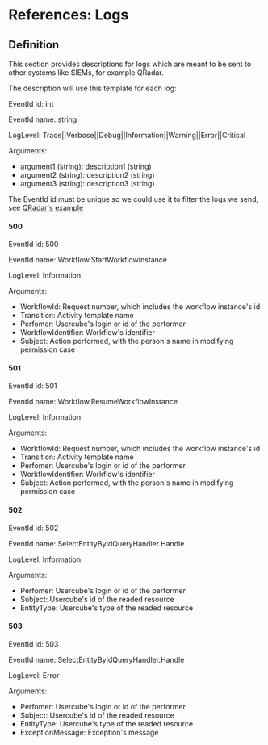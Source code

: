 # References: Logs

## Definition

This section provides descriptions for logs which are meant to be sent to other systems like SIEMs,
for example QRadar.

The description will use this template for each log:

EventId id: int

EventId name: string

LogLevel: Trace||Verbose||Debug||Information||Warning||Error||Critical

Arguments:

- argument1 (string): description1 (string)
- argument2 (string): description2 (string)
- argument3 (string): description3 (string)

The EventId id must be unique so we could use it to filter the logs we send, see
[QRadar's example](/docs/identitymanager/6.1/identitymanager/integration-guide/monitoring/index.md)

#### 500

EventId id: 500

EventId name: Workflow.StartWorkflowInstance

LogLevel: Information

Arguments:

- WorkflowId: Request number, which includes the workflow instance's id
- Transition: Activity template name
- Perfomer: Usercube's login or id of the performer
- WorkflowIdentifier: Workflow's identifier
- Subject: Action performed, with the person's name in modifying permission case

#### 501

EventId id: 501

EventId name: Workflow.ResumeWorkflowInstance

LogLevel: Information

Arguments:

- WorkflowId: Request number, which includes the workflow instance's id
- Transition: Activity template name
- Perfomer: Usercube's login or id of the performer
- WorkflowIdentifier: Workflow's identifier
- Subject: Action performed, with the person's name in modifying permission case

#### 502

EventId id: 502

EventId name: SelectEntityByIdQueryHandler.Handle

LogLevel: Information

Arguments:

- Perfomer: Usercube's login or id of the performer
- Subject: Usercube's id of the readed resource
- EntityType: Usercube's type of the readed resource

#### 503

EventId id: 503

EventId name: SelectEntityByIdQueryHandler.Handle

LogLevel: Error

Arguments:

- Perfomer: Usercube's login or id of the performer
- Subject: Usercube's id of the readed resource
- EntityType: Usercube's type of the readed resource
- ExceptionMessage: Exception's message
